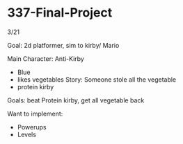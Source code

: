 # 337-Final-Project


3/21 

Goal: 2d platformer, sim to kirby/ Mario

Main Character: Anti-Kirby
- Blue
- likes vegetables
Story: Someone stole all the vegetable
- protein kirby 

Goals: beat Protein kirby, get all vegetable back 

Want to implement: 
- Powerups
- Levels
